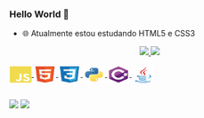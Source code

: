 ### Hello World 👋

- 🌐 Atualmente estou estudando HTML5 e CSS3

<div align="center">
  <a href="https://github.com/znyller">
  <img height="180em" src="https://github-readme-stats.vercel.app/api?username=znyller&show_icons=true&theme=dracula&include_all_commits=true&count_private=true"/>
  <img height="180em" src="https://github-readme-stats.vercel.app/api/top-langs/?username=znyller&layout=compact&langs_count=7&theme=dracula"/>
</div>

  <div style="display: inline_block"><br>
  <img align="center" alt="Nyller-Js" height="30" width="40" src="https://raw.githubusercontent.com/devicons/devicon/master/icons/javascript/javascript-plain.svg">
  <img align="center" alt="Nyller-HTML" height="30" width="40" src="https://raw.githubusercontent.com/devicons/devicon/master/icons/html5/html5-original.svg">
  <img align="center" alt="Nyller-CSS" height="30" width="40" src="https://raw.githubusercontent.com/devicons/devicon/master/icons/css3/css3-original.svg">
  <img align="center" alt="Nyller-Python" height="30" width="40" src="https://raw.githubusercontent.com/devicons/devicon/master/icons/python/python-original.svg">
  <img align="center" alt="Nyller-Csharp" height="30" width="40" src="https://raw.githubusercontent.com/devicons/devicon/master/icons/csharp/csharp-original.svg">
  <img align="center" alt="Nyller-Java" height="30" width="40" src=https://raw.githubusercontent.com/devicons/devicon/master/icons/java/java-original.svg
    
</div>

  ##

  <div>
   
  <a href = "mailto:edu.sampaio1777@gmail.com"><img src="https://img.shields.io/badge/-Gmail-%23333?style=for-the-badge&logo=gmail&logoColor=white" target="_blank"></a>
  <a href="https://www.linkedin.com/in/eduardo-sampaio-709557186/" target="_blank"><img src="https://img.shields.io/badge/-LinkedIn-%230077B5?style=for-the-badge&logo=linkedin&logoColor=white" target="_blank"></a> 
    
  </div>
